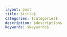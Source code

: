 ```yaml
---
layout: post
title: $title$
categories: $categories$
description: $description$
keywords: $keywords$
---
```

